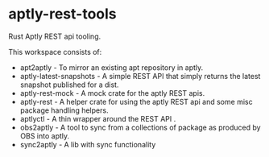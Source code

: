 # aptly-rest-tools

Rust Aptly REST api tooling.

This workspace consists of:
* apt2aptly - To mirror an existing apt repository in aptly.
* aptly-latest-snapshots - A simple REST API that simply returns the latest snapshot published for a dist.
* aptly-rest-mock - A mock crate for the aptly REST apis.
* aptly-rest - A helper crate for using the aptly REST api and some misc package handling helpers.
* aptlyctl - A thin wrapper around the REST API .
* obs2aptly - A tool to sync from a collections of package as produced by OBS into aptly.
* sync2aptly - A lib with sync functionality
